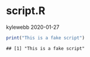 script.R
================
kylewebb
2020-01-27

``` r
print("This is a fake script")
```

    ## [1] "This is a fake script"
